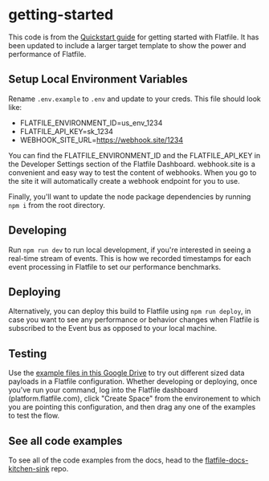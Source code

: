 # getting-started

This code is from the [Quickstart guide](https://flatfile.com/docs/quickstart) for getting started with Flatfile. It has been updated to include a larger target template to show the power and performance of Flatfile.

## Setup Local Environment Variables

Rename `.env.example` to `.env` and update to your creds. This file should look like:

- FLATFILE_ENVIRONMENT_ID=us_env_1234
- FLATFILE_API_KEY=sk_1234
- WEBHOOK_SITE_URL=https://webhook.site/1234

You can find the FLATFILE_ENVIRONMENT_ID and the FLATFILE_API_KEY in the Developer Settings section of the Flatfile Dashboard.
webhook.site is a convenient and easy way to test the content of webhooks. When you go to the site it will automatically create a webhook endpoint for you to use.

Finally, you'll want to update the node package dependencies by running `npm i` from the root directory.

## Developing

Run `npm run dev` to run local development, if you're interested in seeing a real-time stream of events. This is how we recorded timestamps for each event processing in Flatfile to set our performance benchmarks.

## Deploying

Alternatively, you can deploy this build to Flatfile using `npm run deploy`, in case you want to see any performance or behavior changes when Flatfile is subscribed to the Event bus as opposed to your local machine.

## Testing

Use the [example files in this Google Drive](https://drive.google.com/drive/folders/1e0gDKrVuX9IlBp-dzESemgwDwlx1QsJp?usp=sharing) to try out different sized data payloads in a Flatfile configuration. Whether developing or deploying, once you've run your command, log into the Flatfile dashboard (platform.flatfile.com), click "Create Space" from the environement to which you are pointing this configuration, and then drag any one of the examples to test the flow.

## See all code examples

To see all of the code examples from the docs, head to the [flatfile-docs-kitchen-sink](https://github.com/FlatFilers/flatfile-docs-kitchen-sink) repo.
